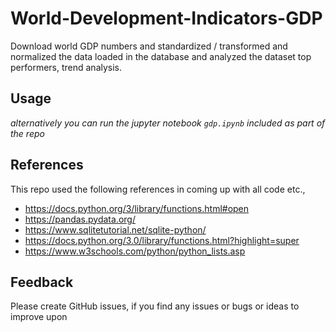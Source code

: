 # World-Development-Indicators-GDP
Download world GDP numbers and standardized / transformed and normalized the data loaded in the database and analyzed the dataset top performers, trend analysis.


## Usage
*alternatively you can run the jupyter notebook `gdp.ipynb` included as part of the repo*

## References
This repo used the following references in coming up with all code etc.,
- https://docs.python.org/3/library/functions.html#open
- https://pandas.pydata.org/
- https://www.sqlitetutorial.net/sqlite-python/
- https://docs.python.org/3.0/library/functions.html?highlight=super
- https://www.w3schools.com/python/python_lists.asp
## Feedback
Please create GitHub issues, if you find any issues or bugs or ideas to improve upon